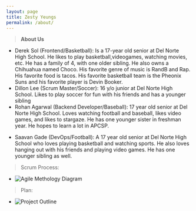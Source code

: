 ```yaml
---
layout: page
title: Zesty Yeungs
permalink: /about/
---
```


> **About Us**
- Derek Sol (Frontend/Basketball): Is a 17-year old senior at Del Norte High School. He likes to play basketball,videogames, watching movies, etc. He has a family of 4, with one older sibling. He also owns a Chihuahua named Choco. His favorite genre of music is RandB and Rap. His favorite food is tacos. His favorite basketball team is the Pheonix Suns and his favorite player is Devin Booker. 
- Dillon Lee (Scrum Master/Soccer): 16 y/o junior at Del Norte High School. Likes to play soccer for fun with his friends and has a younger sibling
- Rohan Agarwal (Backend Developer/Baseball): 17 year old senior at Del Norte High School. Loves watching football and baseball, likes video games, and likes to stargaze. He has one younger sister in freshman year. He hopes to learn a lot in APCSP.</p>
- Saavan Gade (DevOps/Football): A 17 year old senior at Del Norte High School who loves playing basketball and watching sports. He also loves hanging out with his friends and playing video games. He has one younger sibling as well.

> Scrum Process:
- ![]({{site.baseurl}}/images/zestyyeungs.png "Agile Methology Diagram")

> Plan:
- ![]({{site.baseurl}}/images/FinalProjectOutline.png "Project Outline")